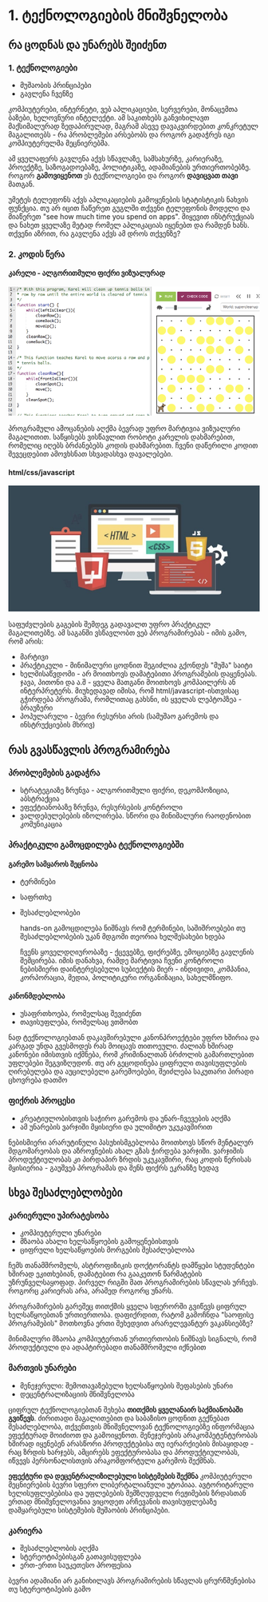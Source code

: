 # 1. ტექნოლოგიების მნიშვნელობა
## რა ცოდნას და უნარებს შეიძენთ
### 1. ტექნოლოგიები
-  მუშაობის პრინციპები
-  გავლენა ჩვენზე

<!-- n -->
კომპიუტერები, ინტერნეტი, ვებ აპლიკაციები, სერვერები, მონაცემთა ბაზები, ხელოვნური ინტელექტი. ამ საკითხებს განვიხილავთ მაქსიმალურად ზედაპირულად, მაგრამ ასევე დავაკვირდებით კონკრეტულ მაგალითებს - რა პრობლემები არსებობს და როგორ გადაჭრეს იგი კომპიუტერულმა მეცნიერებმა.

ამ ყველაფერს გავლენა აქვს სწავლაზე, სამსახურზე, კარიერაზე, პროექტზე, საზოგადოებაზე, პოლიტიკაზე, ადამიანების ურთიერთობებზე. როგორ **გამოვიყენოთ** ეს ტექნოლოგიები და როგორ **დავიცვათ თავი** მათგან.

უმეტეს ტელეფონს აქვს აპლიკაციების გამოყენების სტატისტიკის ნახვის ფუნქცია. თუ არ იცით ჩაწერეთ გუგლში თქვენი ტელეფონის მოდელი და მიაწერეთ "see how much time you spend on apps". მიყევით ინსტრუქციას და ნახეთ ყველაზე მეტად რომელ აპლიკაციას იყენებთ და რამდენ ხანს. თქვენი აზრით, რა გავლენა აქვს ამ დროს თქვენზე?


### 2. კოდის წერა
#### კარელი - ალგორითმული ფიქრი ვიზუალურად
![](./01_intro_karel.png)
<!-- n -->
პროგრამული ამოცანების აღქმა ბევრად უფრო მარტივია ვიზუალური მაგალითით. საწყისებს ვისწავლით რობოტი კარელის დახმარებით, რომელიც იღებს ბრძანებებს კოდის დახმარებით. ჩვენი დაწერილი კოდით შევეცდებით ამოვხსნათ სხვადასხვა დავალებები.

#### html/css/javascript

![](./01_intro_webdev.png)
<!-- n -->
საფუძვლების გაგების შემდეგ გადავალთ უფრო პრაქტიკულ მაგალითებზე. ამ საგანში ვსწავლობთ ვებ პროგრამირებას - იმის გამო, რომ არის:
- მარტივი
- პრაქტიკული - მინიმალური ცოდნით შეგიძლია გქონდეს "მუშა" საიტი
- ხელმისაწვდომი - არ მოითხოვს დამატებითი პროგრამების დაყენებას. ჯავა, პითონი და ა.შ - ყველა მათგანი მოითხოვს კომპაილერს ან ინტერპრეტერს. მიუხედავად იმისა, რომ html/javascript-ისთვისაც გჭირდება პროგრამა, რომლითაც გახსნი, ის ყველას ლეპტოპზეა - ბრაუზერი
- პოპულარული - ბევრი რესურსი არის (სამუშაო გარემოს და ინსტრუქციების მხრივ)


## რას გვასწავლის პროგრამირება

### პრობლემების გადაჭრა
-  სტრატეგიაზე ზრუნვა - ალგორითმული ფიქრი, დეკომპოზიცია, აბსტრაქცია
- ეფექტიანობაზე ზრუნვა, რესურსების კონტროლი
- ვალდებულებების იზოლირება. სწორი და მინიმალური რაოდენობით კომუნიკაცია


### პრაქტიკული გამოცდილება ტექნოლოგიებში
#### გარემო სამყაროს შეცნობა
- ტერმინები
- საფრთხე
- შესაძლებლობები

  <!-- ნ -->
  hands-on გამოცდილება ნიშნავს რომ ტერმინები, საშიშროებები თუ შესაძლებლობების უკან მდგომი თეორია ხელშესახები ხდება
  
  ჩვენს ყოველდღიურობაზე - ქცევებზე, ფიქრებზე, ემოციებზე გავლენის შემცირება. იმის დანახვა, რამდე მარტივია ჩვენი კონტროლი ნებისმიერი დაინტერესებული სუბიექტის მიერ - ინდივიდი, კომპანია, კორპორაცია, მედია, პოლიტიკური ორგანიზაცია, სახელმწიფო.

#### კანონმდებლობა
- უსაფრთხოება, რომელსაც შევიძენთ
- თავისუფლება, რომელსაც ვთმობთ
<!-- ნ -->
ნად ტექნოლოგიებთან დაკავშირებული კანონპროექტები უფრო ხშირია და კარგად უნდა გვესმოდეს რას მოიცავს თითოეული. ძალიან ხშირად კანონები იმისთვის იქმნება, რომ კრიმინალთან ბრძოლის გამართლებით უფლებები შეგვიზღუდონ. თუ არ გეცოდინება ციფრული თავისუფლების ღირებულება და აუცილებელი გარემოებები, შეიძლება საკუთარი პირადი ცხოვრება დათმო

### ფიქრის პროცესი
- კრეატიულობისთვის საჭირო გარემოს და უნარ-ჩვევების აღქმა
- ამ უნარების ვარჯიში მყისიერი და ულიმიტო უკუკავშირით 

<!-- ნ -->
ნებისმიერი არარუტინული პასუხისმგებლობა მოითხოვს სწორ მენტალურ მდგომარეობას და აზროვნების ახალ გზას ჭირდება ვარჯიში. ვარჯიშის პროდუქტიულობას კი პირდაპირ ზრდის უკუკავშირი, რაც კოდის წერისას მყისიერია - გაუშვებ პროგრამას და შენს ფიქრს ეკრანზე ხედავ


## სხვა შესაძლებლობები
### კარიერული უპირატესობა
- კომპიუტერული უნარები 
- მზაობა ახალი ხელსაწყოების გამოყენებისთვის
- ციფრული ხელსაწყოების მორგების შესაძლებლობა

<!-- ნ -->
ჩემს თანამშრომელს, ასტროფიზიკის დოქტორანტს დამწყები სტუდენტები ხშირად ეკითხებიან, დამატებით რა გააკეთონ წარმატების უზრუნველსაყოფად. პირველ რიგში მათ პროგრამირების სწავლას ურჩევს. როგორც კარიერას არა, არამედ როგორც უნარს.

პროგრამირების გარეშეც თითქმის ყველა სფერორში გვიწევს ციფრულ ხელსაწყოებთან ურთიერთობა. დაფიქრდით, რატომ გამოჩნდა "საოფისე პროგრამების" მოთხოვნა ერთი შეხედვით არარელევანტურ ვაკანსიებზე? 

მინიმალური მზაობა კომპიუტერთან ურთიერთობის ნიშნავს სიგნალს, რომ პროდუქტიული და ადაპტირებადი თანამშრომელი იქნებით


### მართვის უნარები
- მენეჯერული: შემოთავაზებული ხელსაწყოების შეფასების უნარი
- დეცენტრალიზაციის მნიშვნელობა

<!-- ნ -->
ციფრულ ტექნოლოგიებთან შეხება **თითქმის ყველანაირ საქმიანობაში გვიწევს**. ძირითადი მაგალითებით და საბაზისო ცოდნით გექნებათ შესაძლებლობა, თქვენთვის მნიშვნელოვან ტექნოლოგიებზე ინფორმაცია ეფექტურად მოიძიოთ და გამოიყენოთ. მენეჯერების არაკომპეტენტურობას ხშირად იყენებენ არასწორი პროდუქტებისა თუ იერარქიების მისაყიდად - რაც ზრდის ხარჯებს, ამცირებს ეფექტურობასა და პროდუქტიულობას, იწვევს პერსონალისთვის არაკომფორტული გარემოს შექმნას.

**ეფექტური და დეცენტრალიზილებული სისტემების შექმნა** კომპიუტერული მეცნიერების ბევრი სფერო ლიბერტალიანული უტოპიაა. ავტორიტარული ხელისუფლებებისა და უფლებების შემზღუდველი რეჟიმების ზრდასთან ერთად მნიშვნელოვანია ვიცოდეთ არჩევანის თავისუფლებაზე დამყარებული სისტემების მუშაობის პრინციპები.

### კარიერა
- შესაძლებლობის აღქმა
- სტერეოტიპებისგან გათავისუფლება
- ერთ-ერთი საუკეთესო პროფესია
<!-- ნ -->
ბევრი ადამიანი არ განიხილავს პროგრამირების სწავლას
ცრურწმენებისა თუ სტერეოტიპების გამო


